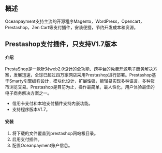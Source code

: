 <h2>概述</h4>
Oceanpayment支持主流的开源程序Magento，WordPress，Opencart，Prestashop，Zen Cart等支付插件，安装便捷，节约开发成本和资源。

<h2>Prestashop支付插件，只支持V1.7版本</h2>
<h4>介绍</h4>
PrestaShop是一款针对web2.0设计的全功能、跨平台的免费开源电子商务解决方案，发展迅速，全球已超过四万家网店采用Prestashop进行部署。Prestashop基于Smarty引擎编程设计，模块化设计，扩展性强，能轻易实现多种语言，多种货币浏览交易。Prestashop是目前为止，操作最简单，最人性化，用户体验最佳的电子商务解决方案之一。
<ul>
  <li>信用卡支付和本地支付插件支持内嵌功能。</li>
  <li>支持程序版本V1.7。</li>
</ul>
<h4>安装</h4>
<ol>
    <li>将下载的文件覆盖到prestashop网站根目录。</li>
    <li>启用支付插件。</li>
    <li>配置Oceanpayment账户信息。</li>
</ol>
